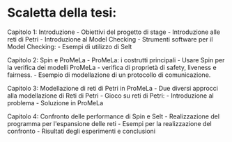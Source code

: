 # Scaletta della tesi:

Capitolo 1: Introduzione
	- Obiettivi del progetto di stage
	- Introduzione alle reti di Petri
	- Introduzione al Model Checking
	- Strumenti software per il Model Checking:
		- Esempi di utilizzo di Selt

Capitolo 2: Spin e ProMeLa
	- ProMeLa: i costrutti principali
	- Usare Spin per la verifica dei modelli ProMeLa
		- verifica di proprietà di safety, liveness e fairness. 
	- Esempio di modellazione di un protocollo di comunicazione.

Capitolo 3: Modellazione di reti di Petri in ProMeLa
	- Due diversi approcci alla modellazione di Reti di Petri
	- Gioco su reti di Petri:
		- Introduzione al problema
		- Soluzione in ProMeLa

Capitolo 4: Confronto delle performance di Spin e Selt
	- Realizzazione del programma per l'espansione delle reti
	- Esempi per la realizzazione del confronto
	- Risultati degli esperimenti e conclusioni
